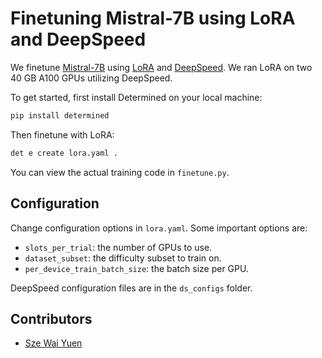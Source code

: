 # Finetuning Mistral-7B using LoRA and DeepSpeed

We finetune [Mistral-7B](https://huggingface.co/mistralai/Mistral-7B-Instruct-v0.2) using [LoRA](https://arxiv.org/abs/2106.09685) and [DeepSpeed](https://github.com/microsoft/DeepSpeed). We ran LoRA on two 40 GB A100 GPUs utilizing DeepSpeed.  

To get started, first install Determined on your local machine:
```bash
pip install determined
```

Then finetune with LoRA:
```bash
det e create lora.yaml . 
```

You can view the actual training code in `finetune.py`.


## Configuration

Change configuration options in `lora.yaml`. Some important options are:
- `slots_per_trial`: the number of GPUs to use.
- `dataset_subset`: the difficulty subset to train on.
- `per_device_train_batch_size`: the batch size per GPU.


DeepSpeed configuration files are in the `ds_configs` folder.


## Contributors

- [Sze Wai Yuen](https://github.com/szewaiyuen6)